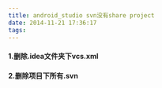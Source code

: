 ```yaml
---
title: android_studio svn没有share project
date: 2014-11-21 17:36:17
tags:
---
```

#### 1.删除.idea文件夹下vcs.xml
#### 2.删除项目下所有.svn